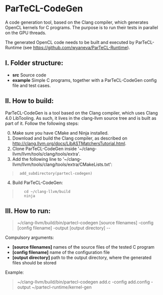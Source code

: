 # ParTeCL-CodeGen

A code generation tool, based on the Clang compiler, which generates OpenCL kernels for C programs. 
The purpose is to run their tests in parallel on the GPU threads.

The generated OpenCL code needs to be built and executed by ParTeCL-Runtime (see https://github.com/wyaneva/ParTeCL-Runtime).


I. Folder structure:
--------------------
  - **src**        Source code
  - **example**    Simple C programs, together with a ParTeCL-CodeGen config file and test cases.

II. How to build:
-----------------
ParTeCL-CodeGen is a tool based on the Clang compiler, which uses Clang 4.0 LibTooling. 
As such, it lives in the clang-llvm source tree and is built as part of it.
Follow the following steps:

  0. Make sure you have CMake and Ninja installed.
  1. Download and build the Clang compiler, as described on http://clang.llvm.org/docs/LibASTMatchersTutorial.html.
  2. Clone ParTeCL-CodeGen inside '~/clang-llvm/llvm/tools/clang/tools/extra'.
  3. Add the following line to '~/clang-llvm/llvm/tools/clang/tools/extra/CMakeLists.txt':
   
>      add_subdirectory(partecl-codegen)

  4. Build ParTeCL-CodeGen:

>        cd ~/clang-llvm/build
>        ninja


III. How to run:
----------------

>  ~/clang-llvm/build/bin/partecl-codegen [source filenames] -config [config filename] -output [output directory] --

Compulsory arguments:
  - **[source filenames]**    names of the source files of the tested C program
  - **[config filename]**     name of the configuration file
  - **[output directory]**    path to the output directory, where the generated files should be stored

Example:

>  ~/clang-llvm/build/bin/partecl-codegen add.c -config add.config -output ~/partecl-runtime/kernel-gen
